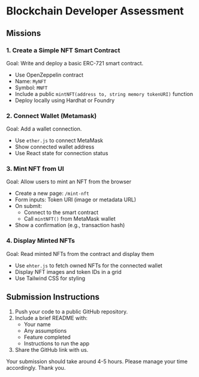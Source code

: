 # Blockchain Developer Assessment

## Missions

### 1. Create a Simple NFT Smart Contract
Goal: Write and deploy a basic ERC-721 smart contract.
- Use OpenZeppelin contract
- Name: `MyNFT`
- Symbol: `MNFT`
- Include a public `mintNFT(address to, string memory tokenURI)` function
- Deploy locally using Hardhat or Foundry

### 2. Connect Wallet (Metamask)
Goal: Add a wallet connection.
- Use `ether.js` to connect MetaMask
- Show connected wallet address
- Use React state for connection status

### 3. Mint NFT from UI
Goal: Allow users to mint an NFT from the browser
- Create a new page: `/mint-nft`
- Form inputs: Token URI (image or metadata URL)
- On submit:
    - Connect to the smart contract
    - Call `mintNFT()` from MetaMask wallet
- Show a confirmation (e.g., transaction hash)

### 4. Display Minted NFTs
Goal: Read minted NFTs from the contract and display them
- Use `ehter.js` to fetch owned NFTs for the connected wallet
- Display NFT images and token IDs in a grid
- Use Tailwind CSS for styling

## Submission Instructions
1. Push your code to a public GitHub repository.
2. Include a brief README with:
    - Your name
    - Any assumptions
    - Feature completed
    - Instructions to run the app
3. Share the GitHub link with us.

Your submission should take around 4-5 hours. Please manage your time accordingly. Thank you.